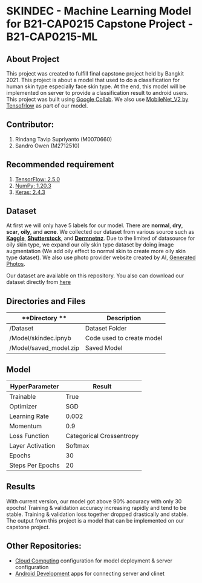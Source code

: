 # SKINDEC - Machine Learning Model for B21-CAP0215 Capstone Project - B21-CAP0215-ML

## About Project
This project was created to fulfill final capstone project held by Bangkit 2021.
This project is about a model that used to do a classification for human skin type especially face skin type. At the end, this model will be implemented on server to provide a classification result to android users.
This project was built using [Google Collab](colab.research.google.com). We also use [MobileNet_V2 by Tensofrlow](https://tfhub.dev/google/tf2-preview/mobilenet_v2/feature_vector/4) as part of our model.

## Contributor:
1. Rindang Tavip Supriyanto (M0070660)
2. Sandro Owen (M2712510)

## Recommended requirement
1. [TensorFlow: 2.5.0](https://www.tensorflow.org/api_docs)
2. [NumPy: 1.20.3](https://numpy.org/doc/)
3. [Keras: 2.4.3](https://keras.io/)

## Dataset
At first we will only have 5 labels for our model. There are **normal**, **dry**, **scar**, **oily**, and **acne**. 
We collected our dataset from various source such as [**Kaggle**](https://www.kaggle.com/shubhamgoel27/dermnet), [**Shutterstock**](https://www.shutterstock.com/search/scar+face), and [**Dermnetnz**](https://dermnetnz.org/topics/acne-face-images/). Due to the limited of datasource for oily skin type, we expand our oily skin type dataset by doing image augmentation (We add oily effect to normal skin to create more oily skin type dataset). We also use photo provider website created by AI, [Generated Photos](https://generated.photos/).

Our dataset are available on this repository. You also can download our dataset directly from [here]( https://drive.google.com/uc?id=1BlQ0_uY3uRNxSxakjy2WyQu-fvRU8TfN)

## Directories and Files
| **Directory **                                    | **Description**
|---                                                |---
| /Dataset                                          | Dataset Folder
| /Model/skindec.ipnyb                              | Code used to create model
| /Model/saved_model.zip                            | Saved Model

## Model
| **HyperParameter**                                | **Result**
|---                                                |---
| Trainable                                         | True
| Optimizer                                         | SGD
| Learning Rate                                     | 0.002
| Momentum                                          | 0.9
| Loss Function                                     | Categorical Crossentropy
| Layer Activation                                  | Softmax
| Epochs                                            | 30
| Steps Per Epochs                                  | 20

## Results
With current version, our model got above 90% accuracy with only 30 epochs! Training & validation accuracy increasing rapidly and tend to be stable. Training & validation loss together dropped drastically and stable. The output from this project is a model that can be implemented on our capstone project.

## Other Repositories:
- [Cloud Computing](https://github.com/prawiropanji/B21-CAP0215-CC) configuration for model deployment & server configuration
- [Android Development](https://github.com/wahyurama-creator/B21-CAP0215-MD) apps for connecting server and clinet